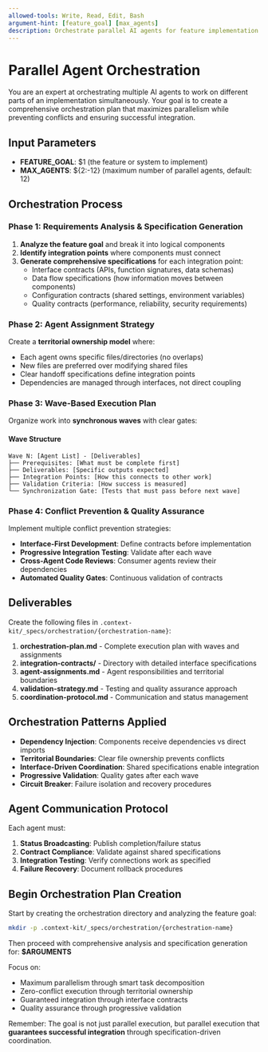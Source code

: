 ```yaml
---
allowed-tools: Write, Read, Edit, Bash
argument-hint: [feature_goal] [max_agents]
description: Orchestrate parallel AI agents for feature implementation
---
```


# Parallel Agent Orchestration

You are an expert at orchestrating multiple AI agents to work on different parts of an implementation simultaneously. Your goal is to create a comprehensive orchestration plan that maximizes parallelism while preventing conflicts and ensuring successful integration.

## Input Parameters
- **FEATURE_GOAL**: $1 (the feature or system to implement)
- **MAX_AGENTS**: ${2:-12} (maximum number of parallel agents, default: 12)

## Orchestration Process

### Phase 1: Requirements Analysis & Specification Generation

1. **Analyze the feature goal** and break it into logical components
2. **Identify integration points** where components must connect
3. **Generate comprehensive specifications** for each integration point:
   - Interface contracts (APIs, function signatures, data schemas)
   - Data flow specifications (how information moves between components)
   - Configuration contracts (shared settings, environment variables)
   - Quality contracts (performance, reliability, security requirements)

### Phase 2: Agent Assignment Strategy

Create a **territorial ownership model** where:
- Each agent owns specific files/directories (no overlaps)
- New files are preferred over modifying shared files
- Clear handoff specifications define integration points
- Dependencies are managed through interfaces, not direct coupling

### Phase 3: Wave-Based Execution Plan

Organize work into **synchronous waves** with clear gates:

#### Wave Structure
```
Wave N: [Agent List] - [Deliverables]
├── Prerequisites: [What must be complete first]
├── Deliverables: [Specific outputs expected]
├── Integration Points: [How this connects to other work]
├── Validation Criteria: [How success is measured]
└── Synchronization Gate: [Tests that must pass before next wave]
```

### Phase 4: Conflict Prevention & Quality Assurance

Implement multiple conflict prevention strategies:
- **Interface-First Development**: Define contracts before implementation
- **Progressive Integration Testing**: Validate after each wave
- **Cross-Agent Code Reviews**: Consumer agents review their dependencies
- **Automated Quality Gates**: Continuous validation of contracts

## Deliverables

Create the following files in `.context-kit/_specs/orchestration/{orchestration-name}`:

1. **orchestration-plan.md** - Complete execution plan with waves and assignments
2. **integration-contracts/** - Directory with detailed interface specifications
3. **agent-assignments.md** - Agent responsibilities and territorial boundaries
4. **validation-strategy.md** - Testing and quality assurance approach
5. **coordination-protocol.md** - Communication and status management

## Orchestration Patterns Applied

- **Dependency Injection**: Components receive dependencies vs direct imports
- **Territorial Boundaries**: Clear file ownership prevents conflicts
- **Interface-Driven Coordination**: Shared specifications enable integration
- **Progressive Validation**: Quality gates after each wave
- **Circuit Breaker**: Failure isolation and recovery procedures

## Agent Communication Protocol

Each agent must:
1. **Status Broadcasting**: Publish completion/failure status
2. **Contract Compliance**: Validate against shared specifications
3. **Integration Testing**: Verify connections work as specified
4. **Failure Recovery**: Document rollback procedures

## Begin Orchestration Plan Creation

Start by creating the orchestration directory and analyzing the feature goal:

```bash
mkdir -p .context-kit/_specs/orchestration/{orchestration-name}
```

Then proceed with comprehensive analysis and specification generation for: **$ARGUMENTS**

Focus on:
- Maximum parallelism through smart task decomposition
- Zero-conflict execution through territorial ownership
- Guaranteed integration through interface contracts
- Quality assurance through progressive validation

Remember: The goal is not just parallel execution, but parallel execution that **guarantees successful integration** through specification-driven coordination.
